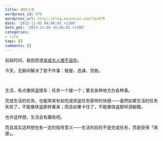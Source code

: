 ```yaml
---
title: 游戏人生
wordpress_id: 876
wordpress_url: http://blog.easoncxz.com/?p=876
date: '2013-11-05 04:06:01 +1300'
date_gmt: '2013-11-04 16:06:01 +1300'
categories:
- lite
tags: []
comments: []
---
```

<p>前段时间，我抱怨道<a title="twitter.com" href="https://twitter.com/easoncxz/status/396154217007566848" target="_blank">渐成大人很不自在</a>。</p>
<p>今天，无聊间解决了若干件事：租屋、选课、贷款。</p>
<p>&nbsp;</p>
<p>生活，有点像侠盗猎车：任务一个接一个；要去各种地方办各种事。</p>
<p>完成生活的任务，也能带来有如完成侠盗任务那样的快感——虽然如果生活的任务失败了，不能像侠盗那样重来；而且如果卡住了，不能像侠盗那样调秘籍。</p>
<p>也许这样想，生活会有趣些吧。</p>
<p>而且其实这样想也有一定的指导意义——生活的目的不是完成任务，而是获得「爽感」。</p>
